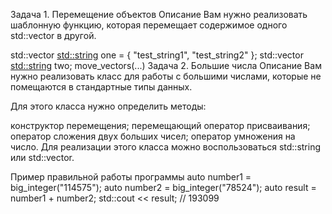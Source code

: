 Задача 1. Перемещение объектов
Описание
Вам нужно реализовать шаблонную функцию, которая перемещает содержимое одного std::vector в другой.

std::vector <std::string> one = { "test_string1", "test_string2" };
std::vector <std::string> two;
move_vectors(...)
Задача 2. Большие числа
Описание
Вам нужно реализовать класс для работы с большими числами, которые не помещаются в стандартные типы данных.

Для этого класса нужно определить методы:

конструктор перемещения;
перемещающий оператор присваивания;
оператор сложения двух больших чисел;
оператор умножения на число.
Для реализации этого класса можно воспользоваться std::string или std::vector.

Пример правильной работы программы
auto number1 = big_integer("114575");
auto number2 = big_integer("78524");
auto result = number1 + number2;
std::cout << result; // 193099
